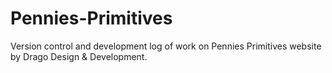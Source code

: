 # Pennies-Primitives
Version control and development log of work on Pennies Primitives website by Drago Design & Development.
